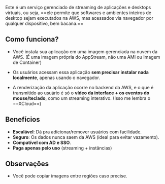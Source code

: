 Este é um serviço gerenciado de streaming de aplicações e desktops virtuais, ou seja, ==ele permite que softwares e ambientes inteiros de desktop sejam executados na AWS, mas acessados via navegador por qualquer dispositivo, bem bacana.==

## Como funciona?
- Você instala sua aplicação em uma imagem gerenciada na nuvem da AWS. (É uma imagem própria do AppStream, não uma AMI ou Imagem de Container)

- Os usuários acessam essa aplicação **sem precisar instalar nada localmente**, apenas usando o navegador.

- A renderização da aplicação ocorre no backend da AWS, e o que é transmitido ao usuário é só o **vídeo da interface + os eventos do mouse/teclado**, como um streaming interativo. (Isso me lembra o ==XCloud==)

## Benefícios
- **Escalável**: Dá pra adicionar/remover usuários com facilidade.
- **Seguro**: Os dados nunca saem da AWS (ideal para evitar vazamento).
- **Compatível com AD e SSO**.
- **Paga apenas pelo uso** (streaming + instâncias)

## Observações
- Você pode copiar imagens entre regiões caso precise.